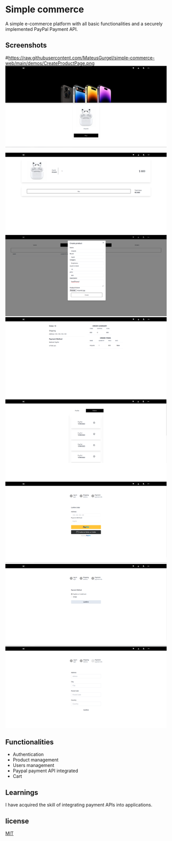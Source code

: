 
# Simple commerce

A simple e-commerce platform with all basic functionalities and a securely implemented PayPal Payment API.


## Screenshots
#https://raw.githubusercontent.com/MateusGurgel/simple-commerce-web/main/demos/CreateProductPage.png
![Home](https://raw.githubusercontent.com/MateusGurgel/simple-commerce-web/main/demos/MainPage.png)

![Home](https://raw.githubusercontent.com/MateusGurgel/simple-commerce-web/main/demos/Cart.png)
![CreateProductPage](https://raw.githubusercontent.com/MateusGurgel/simple-commerce-web/main/demos/CreateProductPage.png)
![OrderPreview](https://raw.githubusercontent.com/MateusGurgel/simple-commerce-web/main/demos/OrderPreview.png)
![OrdersLists](https://raw.githubusercontent.com/MateusGurgel/simple-commerce-web/main/demos/OrdersLists.png)
![PayPage](https://raw.githubusercontent.com/MateusGurgel/simple-commerce-web/main/demos/PayPage.png)
![PaymentInfo](https://raw.githubusercontent.com/MateusGurgel/simple-commerce-web/main/demos/PaymentInfo.png)
![ShippingPage](https://raw.githubusercontent.com/MateusGurgel/simple-commerce-web/main/demos/ShippingAddrScreen.png)


## Functionalities

- Authentication
- Product management
- Users management
- Paypal payment API integrated
- Cart


## Learnings

I have acquired the skill of integrating payment APIs into applications.


## license

[MIT](https://choosealicense.com/licenses/mit/)

